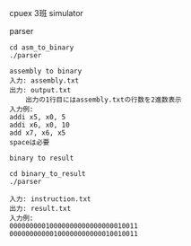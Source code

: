 cpuex 3班 simulator

parser
```
cd asm_to_binary
./parser
```
    assembly to binary
    入力: assembly.txt
    出力: output.txt
        出力の1行目にはassembly.txtの行数を2進数表示
    入力例:
    addi x5, x0, 5
    addi x6, x0, 10
    add x7, x6, x5
    spaceは必要
    
    binary to result
```
cd binary_to_result
./parser
```
    入力: instruction.txt   
    出力: result.txt
    入力例:
    00000000010000000000000000010011
    00000000000100000000000010010011